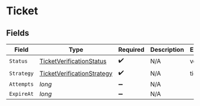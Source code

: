 # Ticket


## Fields

| Field                                                                               | Type                                                                                | Required                                                                            | Description                                                                         | Example                                                                             |
| ----------------------------------------------------------------------------------- | ----------------------------------------------------------------------------------- | ----------------------------------------------------------------------------------- | ----------------------------------------------------------------------------------- | ----------------------------------------------------------------------------------- |
| `Status`                                                                            | [TicketVerificationStatus](../../Models/Components/TicketVerificationStatus.md)     | :heavy_check_mark:                                                                  | N/A                                                                                 | verified                                                                            |
| `Strategy`                                                                          | [TicketVerificationStrategy](../../Models/Components/TicketVerificationStrategy.md) | :heavy_check_mark:                                                                  | N/A                                                                                 | ticket                                                                              |
| `Attempts`                                                                          | *long*                                                                              | :heavy_minus_sign:                                                                  | N/A                                                                                 | <nil>                                                                               |
| `ExpireAt`                                                                          | *long*                                                                              | :heavy_minus_sign:                                                                  | N/A                                                                                 | <nil>                                                                               |